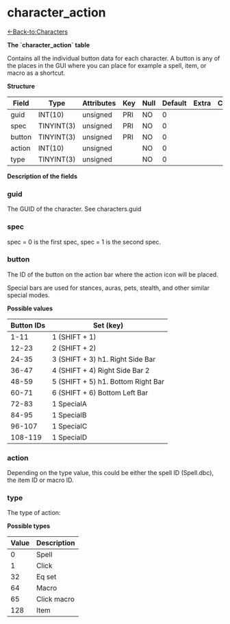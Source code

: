 # character\_action

[<-Back-to:Characters](database-characters.md)

**The \`character\_action\` table**

Contains all the individual button data for each character. A button is any of the places in the GUI where you can place for example a spell, item, or macro as a shortcut.

**Structure**

| Field  | Type       | Attributes | Key | Null | Default | Extra | Comment |
|--------|------------|------------|-----|------|---------|-------|---------|
| guid   | INT(10)    | unsigned   | PRI | NO   | 0       |       |         |
| spec   | TINYINT(3) | unsigned   | PRI | NO   | 0       |       |         |
| button | TINYINT(3) | unsigned   | PRI | NO   | 0       |       |         |
| action | INT(10)    | unsigned   |     | NO   | 0       |       |         |
| type   | TINYINT(3) | unsigned   |     | NO   | 0       |       |         |

**Description of the fields**

### guid

The GUID of the character. See characters.guid

### spec

spec = 0 is the first spec, spec = 1 is the second spec.

### button

The ID of the button on the action bar where the action icon will be placed.

Special bars are used for stances, auras, pets, stealth, and other similar special modes.

**Possible values**

| Button IDs | Set (key)                          |
|------------|------------------------------------|
| 1-11       | 1 (SHIFT + 1)                      |
| 12-23      | 2 (SHIFT + 2)                      |
| 24-35      | 3 (SHIFT + 3) h1. Right Side Bar   |
| 36-47      | 4 (SHIFT + 4) Right Side Bar 2     |
| 48-59      | 5 (SHIFT + 5) h1. Bottom Right Bar |
| 60-71      | 6 (SHIFT + 6) Bottom Left Bar      |
| 72-83      | 1 SpecialA                         |
| 84-95      | 1 SpecialB                         |
| 96-107     | 1 SpecialC                         |
| 108-119    | 1 SpecialD                         |

### action

Depending on the type value, this could be either the spell ID (Spell.dbc), the item ID or macro ID.

### type

The type of action:

**Possible types**

| Value | Description |
|-------|-------------|
| 0     | Spell       |
| 1     | Click       |
| 32    | Eq set      |
| 64    | Macro       |
| 65    | Click macro |
| 128   | Item        |
